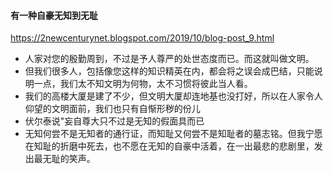 #### 有一种自豪无知到无耻
https://2newcenturynet.blogspot.com/2019/10/blog-post_9.html
- 人家对您的殷勤周到，不过是予人尊严的处世态度而已。而这就叫做文明。
- 但我们很多人，包括像您这样的知识精英在内，都会将之误会成巴结，只能说明一点，我们太不知文明为何物，太不习惯将彼此当人看。
- 我们的高楼大厦是建了不少，但文明大厦却连地基也没打好，所以在人家令人仰望的文明面前，我们也只有自惭形秽的份儿
- 伏尔泰说"妄自尊大只不过是无知的假面具而已
- 无知何尝不是无知者的通行证，而知耻又何尝不是知耻者的墓志铭。但我宁愿在知耻的折磨中死去，也不愿在无知的自豪中活着，在一出最悲的悲剧里，发出最无耻的笑声。
